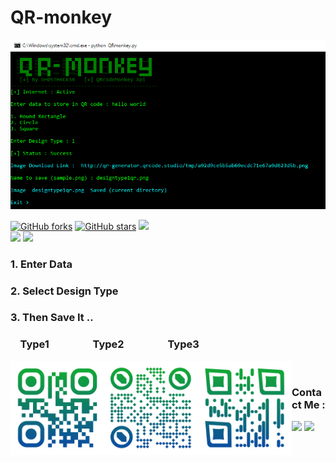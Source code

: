 <h1> QR-monkey </h1>

![screenshot](https://github.com/GH0STH4CKER/QR-monkey/blob/master/QRmonkeynewss.png?raw=true)

[![GitHub forks](https://img.shields.io/github/forks/GH0STH4CKER/QR-monkey)](https://github.com/GH0STH4CKER/QR-monkey/network) [![GitHub stars](https://img.shields.io/github/stars/GH0STH4CKER/QR-monkey)](https://github.com/GH0STH4CKER/QR-monkey/stargazers)
<a href='https://www.python.org/downloads/release/python-3100'><img src='https://img.shields.io/badge/python-3.6 | 3.7 | 3.8 | 3.9 | 3.10-blue?style=flat&logo=python'></a>&nbsp;&nbsp;&nbsp;<a href='https://github.com/GH0STH4CKER'></br>
<img src='https://img.shields.io/badge/Author-GH0STH4CKER-success?style=flat&logo=github' ></a>
<a href="https://hits.seeyoufarm.com"><img src="https://hits.seeyoufarm.com/api/count/incr/badge.svg?url=https%3A%2F%2Fgithub.com%2FGH0STH4CKER%2FQR-monkey&count_bg=%2379C83D&title_bg=%23555555&icon=&icon_color=%23E7E7E7&title=hits&edge_flat=false"/></a>

<h3>1. Enter Data </h3>
<h3>2. Select Design Type </h3>
<h3>3. Then Save It .. </h3> 

<h3> &nbsp;&nbsp;&nbsp;&nbsp;Type1 &nbsp;&nbsp;&nbsp;&nbsp;&nbsp;&nbsp;&nbsp;&nbsp;&nbsp;&nbsp;&nbsp;&nbsp;&nbsp;&nbsp;&nbsp;&nbsp;&nbsp;Type2&nbsp;&nbsp;&nbsp;&nbsp;&nbsp;&nbsp;&nbsp;&nbsp;&nbsp;&nbsp;&nbsp;&nbsp;&nbsp;&nbsp;&nbsp;&nbsp;&nbsp; Type3</h3>
<img src="https://github.com/GH0STH4CKER/QR-monkey/blob/master/img/QRcode_types.png" align='left' width="450">
</br>

<h3>Contact Me :</h3>
<a href="https://m.me/dimuth92"><img src='https://img.shields.io/badge/Messenger-00B2FF?style=for-the-badge&logo=messenger&logoColor=white'></a>
<a href="https://t.me/Dimuth92"><img src="https://img.shields.io/badge/Telegram-2CA5E0?style=for-the-badge&logo=telegram&logoColor=white"></a>

